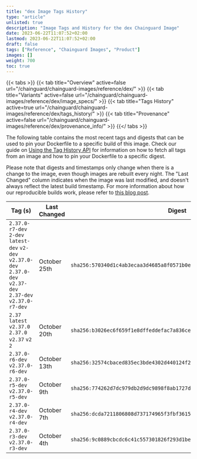 ```yaml
---
title: "dex Image Tags History"
type: "article"
unlisted: true
description: "Image Tags and History for the dex Chainguard Image"
date: 2023-06-22T11:07:52+02:00
lastmod: 2023-06-22T11:07:52+02:00
draft: false
tags: ["Reference", "Chainguard Images", "Product"]
images: []
weight: 700
toc: true
---
```


{{< tabs >}}
{{< tab title="Overview" active=false url="/chainguard/chainguard-images/reference/dex/" >}}
{{< tab title="Variants" active=false url="/chainguard/chainguard-images/reference/dex/image_specs/" >}}
{{< tab title="Tags History" active=true url="/chainguard/chainguard-images/reference/dex/tags_history/" >}}
{{< tab title="Provenance" active=false url="/chainguard/chainguard-images/reference/dex/provenance_info/" >}}
{{</ tabs >}}

The following table contains the most recent tags and digests that can be used to pin your Dockerfile to a specific build of this image. Check our guide on [Using the Tag History API](/chainguard/chainguard-images/using-the-tag-history-api/) for information on how to fetch all tags from an image and how to pin your Dockerfile to a specific digest.

Please note that digests and timestamps only change when there is a change to the image, even though images are rebuilt every night. The "Last Changed" column indicates when the image was last modified, and doesn't always reflect the latest build timestamp. For more information about how our reproducible builds work, please refer to [this blog post](https://www.chainguard.dev/unchained/reproducing-chainguards-reproducible-image-builds).

| Tag (s)                                                                                                           | Last Changed | Digest                                                                    |
|-------------------------------------------------------------------------------------------------------------------|--------------|---------------------------------------------------------------------------|
|  `2.37.0-r7-dev` `2-dev` `latest-dev` `v2-dev` `v2.37.0-dev` `2.37.0-dev` `v2.37-dev` `2.37-dev` `v2.37.0-r7-dev` | October 25th | `sha256:570340d1c4ab3ecaa3d4685a8f0571b0e8ef52184b49a580396dc82ce9b6fd81` |
|  `2.37` `latest` `v2.37.0` `2.37.0` `v2.37` `v2` `2`                                                              | October 20th | `sha256:b3026ec6f659f1e8dffeddefac7a836cee62706198a0b2698ffb25352a92f7d9` |
|  `2.37.0-r6-dev` `v2.37.0-r6-dev`                                                                                 | October 13th | `sha256:32574cbaced835ec3bde4302d440124f244821930f6f5f6dc74e71db3ba9c2bf` |
|  `2.37.0-r5-dev` `v2.37.0-r5-dev`                                                                                 | October 9th  | `sha256:774262d7dc979db2d9dc9898f8ab1727d306c8e91814569fbdca087395ae26b4` |
|  `2.37.0-r4-dev` `v2.37.0-r4-dev`                                                                                 | October 7th  | `sha256:dcda7211806808d737174965f3fbf3615dff30ff73d63f9bcd8f139159ea46ac` |
|  `2.37.0-r3-dev` `v2.37.0-r3-dev`                                                                                 | October 4th  | `sha256:9c0889cbcdc6c41c557301826f293d1bea4185067403e2f1bbfd55de263828e2` |

